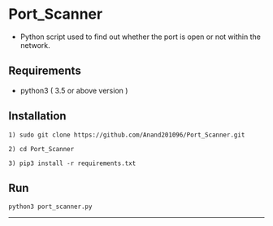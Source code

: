 # Port_Scanner

- Python script used to find out whether the port is open or not within the network.

## Requirements
- python3 ( 3.5 or above version )

## Installation
```
1) sudo git clone https://github.com/Anand201096/Port_Scanner.git

2) cd Port_Scanner

3) pip3 install -r requirements.txt

```

## Run
```
python3 port_scanner.py 

```

<hr>
